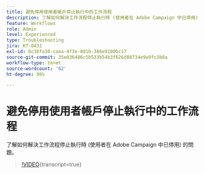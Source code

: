 ```yaml
---
title: 避免停用使用者帳戶停止執行中的工作流程
description: 了解如何解決工作流程停止執行時 (使用者在 Adobe Campaign 中已停用) 的問題。
feature: Workflows
role: Admin
level: Experienced
type: Troubleshooting
jira: KT-8431
exl-id: 8c38fa38-caea-4f3e-881b-386e9100bc17
source-git-commit: 35e036486c5b533b54b3f626d88734e9a9fc3b8a
workflow-type: tm+mt
source-wordcount: '62'
ht-degree: 96%

---
```


# 避免停用使用者帳戶停止執行中的工作流程

了解如何解決工作流程停止執行時 (使用者在 Adobe Campaign 中已停用) 的問題。


>[!VIDEO](https://video.tv.adobe.com/v/335988?quality=12&learn=on){transcript=true}
